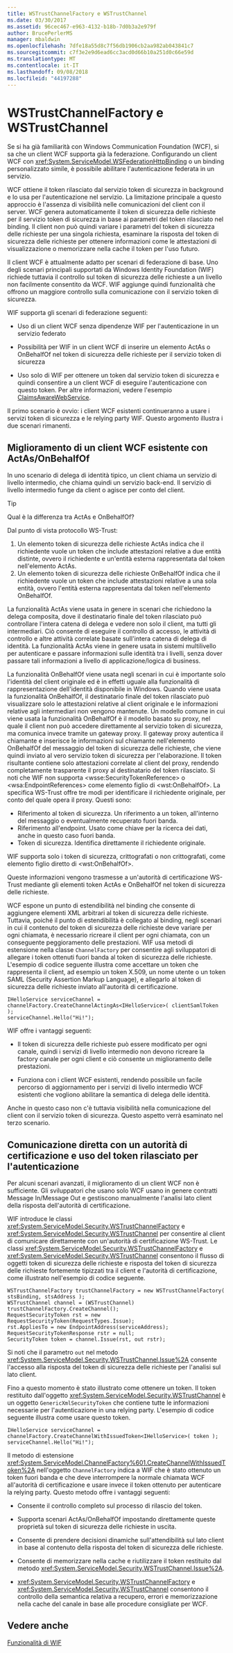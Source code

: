 ```yaml
---
title: WSTrustChannelFactory e WSTrustChannel
ms.date: 03/30/2017
ms.assetid: 96cec467-e963-4132-b18b-7d0b3a2e979f
author: BrucePerlerMS
manager: mbaldwin
ms.openlocfilehash: 7dfe18a55d8c7f56db1906cb2aa982ab043841c7
ms.sourcegitcommit: c7f3e2e9d6ead6cc3acd0d66b10a251d0c66e59d
ms.translationtype: MT
ms.contentlocale: it-IT
ms.lasthandoff: 09/08/2018
ms.locfileid: "44197288"
---
```

# <a name="wstrustchannelfactory-and-wstrustchannel"></a>WSTrustChannelFactory e WSTrustChannel
Se si ha già familiarità con Windows Communication Foundation (WCF), si sa che un client WCF supporta già la federazione. Configurando un client WCF con <xref:System.ServiceModel.WSFederationHttpBinding> o un binding personalizzato simile, è possibile abilitare l'autenticazione federata in un servizio.  
  
 WCF ottiene il token rilasciato dal servizio token di sicurezza in background e lo usa per l'autenticazione nel servizio. La limitazione principale a questo approccio è l'assenza di visibilità nelle comunicazioni del client con il server. WCF genera automaticamente il token di sicurezza delle richieste per il servizio token di sicurezza in base ai parametri del token rilasciato nel binding. Il client non può quindi variare i parametri del token di sicurezza delle richieste per una singola richiesta, esaminare la risposta del token di sicurezza delle richieste per ottenere informazioni come le attestazioni di visualizzazione o memorizzare nella cache il token per l'uso futuro.  
  
 Il client WCF è attualmente adatto per scenari di federazione di base. Uno degli scenari principali supportati da Windows Identity Foundation (WIF) richiede tuttavia il controllo sul token di sicurezza delle richieste a un livello non facilmente consentito da WCF. WIF aggiunge quindi funzionalità che offrono un maggiore controllo sulla comunicazione con il servizio token di sicurezza.  
  
 WIF supporta gli scenari di federazione seguenti:  
  
-   Uso di un client WCF senza dipendenze WIF per l'autenticazione in un servizio federato  
  
-   Possibilità per WIF in un client WCF di inserire un elemento ActAs o OnBehalfOf nel token di sicurezza delle richieste per il servizio token di sicurezza  
  
-   Uso solo di WIF per ottenere un token dal servizio token di sicurezza e quindi consentire a un client WCF di eseguire l'autenticazione con questo token. Per altre informazioni, vedere l'esempio [ClaimsAwareWebService](https://go.microsoft.com/fwlink/?LinkID=248406).  
  
 Il primo scenario è ovvio: i client WCF esistenti continueranno a usare i servizi token di sicurezza e le relying party WIF. Questo argomento illustra i due scenari rimanenti.  
  
## <a name="enhancing-an-existing-wcf-client-with-actas--onbehalfof"></a>Miglioramento di un client WCF esistente con ActAs/OnBehalfOf  
 In uno scenario di delega di identità tipico, un client chiama un servizio di livello intermedio, che chiama quindi un servizio back-end. Il servizio di livello intermedio funge da client o agisce per conto del client.  
  
> [!TIP]
>  Qual è la differenza tra ActAs e OnBehalfOf?  
>   
>  Dal punto di vista protocollo WS-Trust:  
>   
> 1. Un elemento token di sicurezza delle richieste ActAs indica che il richiedente vuole un token che include attestazioni relative a due entità distinte, ovvero il richiedente e un'entità esterna rappresentata dal token nell'elemento ActAs.  
> 2. Un elemento token di sicurezza delle richieste OnBehalfOf indica che il richiedente vuole un token che include attestazioni relative a una sola entità, ovvero l'entità esterna rappresentata dal token nell'elemento OnBehalfOf.  
>   
>  La funzionalità ActAs viene usata in genere in scenari che richiedono la delega composita, dove il destinatario finale del token rilasciato può controllare l'intera catena di delega e vedere non solo il client, ma tutti gli intermediari. Ciò consente di eseguire il controllo di accesso, le attività di controllo e altre attività correlate basate sull'intera catena di delega di identità. La funzionalità ActAs viene in genere usata in sistemi multilivello per autenticare e passare informazioni sulle identità tra i livelli, senza dover passare tali informazioni a livello di applicazione/logica di business.  
>   
>  La funzionalità OnBehalfOf viene usata negli scenari in cui è importante solo l'identità del client originale ed è in effetti uguale alla funzionalità di rappresentazione dell'identità disponibile in Windows. Quando viene usata la funzionalità OnBehalfOf, il destinatario finale del token rilasciato può visualizzare solo le attestazioni relative al client originale e le informazioni relative agli intermediari non vengono mantenute. Un modello comune in cui viene usata la funzionalità OnBehalfOf è il modello basato su proxy, nel quale il client non può accedere direttamente al servizio token di sicurezza, ma comunica invece tramite un gateway proxy. Il gateway proxy autentica il chiamante e inserisce le informazioni sul chiamante nell'elemento OnBehalfOf del messaggio del token di sicurezza delle richieste, che viene quindi inviato al vero servizio token di sicurezza per l'elaborazione. Il token risultante contiene solo attestazioni correlate al client del proxy, rendendo completamente trasparente il proxy al destinatario del token rilasciato. Si noti che WIF non supporta \<wsse:SecurityTokenReference> o \<wsa:EndpointReferences> come elemento figlio di \<wst:OnBehalfOf>. La specifica WS-Trust offre tre modi per identificare il richiedente originale, per conto del quale opera il proxy. Questi sono:  
>   
>  -   Riferimento al token di sicurezza. Un riferimento a un token, all'interno del messaggio o eventualmente recuperato fuori banda.  
> -   Riferimento all'endpoint. Usato come chiave per la ricerca dei dati, anche in questo caso fuori banda.  
> -   Token di sicurezza. Identifica direttamente il richiedente originale.  
>   
>  WIF supporta solo i token di sicurezza, crittografati o non crittografati, come elemento figlio diretto di \<wst:OnBehalfOf>.  
  
 Queste informazioni vengono trasmesse a un'autorità di certificazione WS-Trust mediante gli elementi token ActAs e OnBehalfOf nel token di sicurezza delle richieste.  
  
 WCF espone un punto di estendibilità nel binding che consente di aggiungere elementi XML arbitrari al token di sicurezza delle richieste. Tuttavia, poiché il punto di estendibilità è collegato al binding, negli scenari in cui il contenuto del token di sicurezza delle richieste deve variare per ogni chiamata, è necessario ricreare il client per ogni chiamata, con un conseguente peggioramento delle prestazioni. WIF usa metodi di estensione nella classe `ChannelFactory` per consentire agli sviluppatori di allegare i token ottenuti fuori banda al token di sicurezza delle richieste. L'esempio di codice seguente illustra come accettare un token che rappresenta il client, ad esempio un token X.509, un nome utente o un token SAML (Security Assertion Markup Language), e allegarlo al token di sicurezza delle richieste inviato all'autorità di certificazione.  
  
```  
IHelloService serviceChannel = channelFactory.CreateChannelActingAs<IHelloService>( clientSamlToken );  
serviceChannel.Hello("Hi!");  
```  
  
 WIF offre i vantaggi seguenti:  
  
-   Il token di sicurezza delle richieste può essere modificato per ogni canale, quindi i servizi di livello intermedio non devono ricreare la factory canale per ogni client e ciò consente un miglioramento delle prestazioni.  
  
-   Funziona con i client WCF esistenti, rendendo possibile un facile percorso di aggiornamento per i servizi di livello intermedio WCF esistenti che vogliono abilitare la semantica di delega delle identità.  
  
 Anche in questo caso non c'è tuttavia visibilità nella comunicazione del client con il servizio token di sicurezza. Questo aspetto verrà esaminato nel terzo scenario.  
  
## <a name="communicating-directly-with-an-issuer-and-using-the-issued-token-to-authenticate"></a>Comunicazione diretta con un autorità di certificazione e uso del token rilasciato per l'autenticazione  
 Per alcuni scenari avanzati, il miglioramento di un client WCF non è sufficiente. Gli sviluppatori che usano solo WCF usano in genere contratti Message In/Message Out e gestiscono manualmente l'analisi lato client della risposta dell'autorità di certificazione.  
  
 WIF introduce le classi <xref:System.ServiceModel.Security.WSTrustChannelFactory> e <xref:System.ServiceModel.Security.WSTrustChannel> per consentire al client di comunicare direttamente con un'autorità di certificazione WS-Trust. Le classi <xref:System.ServiceModel.Security.WSTrustChannelFactory> e <xref:System.ServiceModel.Security.WSTrustChannel> consentono il flusso di oggetti token di sicurezza delle richieste e risposta del token di sicurezza delle richieste fortemente tipizzati tra il client e l'autorità di certificazione, come illustrato nell'esempio di codice seguente.  
  
```  
WSTrustChannelFactory trustChannelFactory = new WSTrustChannelFactory( stsBinding, stsAddress );  
WSTrustChannel channel = (WSTrustChannel) trustChannelFactory.CreateChannel();  
RequestSecurityToken rst = new RequestSecurityToken(RequestTypes.Issue);  
rst.AppliesTo = new EndpointAddress(serviceAddress);  
RequestSecurityTokenResponse rstr = null;  
SecurityToken token = channel.Issue(rst, out rstr);  
```  
  
 Si noti che il parametro `out` nel metodo <xref:System.ServiceModel.Security.WSTrustChannel.Issue%2A> consente l'accesso alla risposta del token di sicurezza delle richieste per l'analisi sul lato client.  
  
 Fino a questo momento è stato illustrato come ottenere un token. Il token restituito dall'oggetto <xref:System.ServiceModel.Security.WSTrustChannel> è un oggetto `GenericXmlSecurityToken` che contiene tutte le informazioni necessarie per l'autenticazione in una relying party. L'esempio di codice seguente illustra come usare questo token.  
  
```  
IHelloService serviceChannel = channelFactory.CreateChannelWithIssuedToken<IHelloService>( token ); serviceChannel.Hello("Hi!");  
```  
  
 Il metodo di estensione <xref:System.ServiceModel.ChannelFactory%601.CreateChannelWithIssuedToken%2A> nell'oggetto `ChannelFactory` indica a WIF che è stato ottenuto un token fuori banda e che deve interrompere la normale chiamata WCF all'autorità di certificazione e usare invece il token ottenuto per autenticare la relying party. Questo metodo offre i vantaggi seguenti:  
  
-   Consente il controllo completo sul processo di rilascio del token.  
  
-   Supporta scenari ActAs/OnBehalfOf impostando direttamente queste proprietà sul token di sicurezza delle richieste in uscita.  
  
-   Consente di prendere decisioni dinamiche sull'attendibilità sul lato client in base al contenuto della risposta del token di sicurezza delle richieste.  
  
-   Consente di memorizzare nella cache e riutilizzare il token restituito dal metodo <xref:System.ServiceModel.Security.WSTrustChannel.Issue%2A>.  
  
-   <xref:System.ServiceModel.Security.WSTrustChannelFactory> e <xref:System.ServiceModel.Security.WSTrustChannel> consentono il controllo della semantica relativa a recupero, errori e memorizzazione nella cache del canale in base alle procedure consigliate per WCF.  
  
## <a name="see-also"></a>Vedere anche  
 [Funzionalità di WIF](../../../docs/framework/security/wif-features.md)
